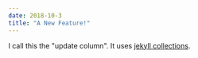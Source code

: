 ```yaml
---
date: 2018-10-3
title: "A New Feature!"
---
```


I call this the "update column". It uses [jekyll collections](https://jekyllrb.com/docs/collections/).


